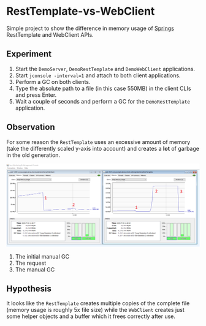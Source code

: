 # RestTemplate-vs-WebClient

Simple project to show the difference in memory usage of [Springs](https://spring.io/) RestTemplate and WebClient APIs.

## Experiment

1. Start the `DemoServer`, `DemoRestTemplate` and `DemoWebClient` applications.
1. Start `jconsole -interval=1` and attach to both client applications.
1. Perform a GC on both clients.
1. Type the absolute path to a file (in this case 550MB) in the client CLIs and press Enter.
1. Wait a couple of seconds and perform a GC for the `DemoRestTemplate` application.

## Observation
For some reason the `RestTemplate` uses an excessive amount of memory (take the differently scaled y-axis into account) and creates a **lot** of garbage in the old generation.
 
![memory usage graph](memory_annotated.png)
1. The initial manual GC
2. The request
3. The manual GC

## Hypothesis
It looks like the `RestTemplate` creates multiple copies of the complete file (memory usage is roughly 5x file size) while the `WebClient` creates just some helper objects and a buffer which it frees correctly after use.
